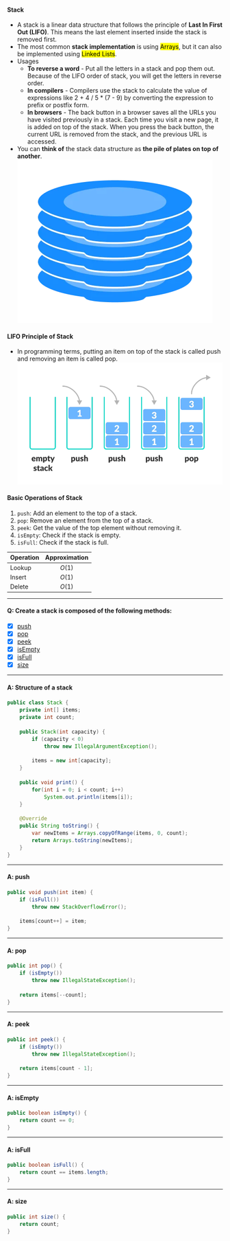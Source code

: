 #### Stack
- A stack is a linear data structure that follows the principle of **Last In First Out (LIFO)**. This means the last element inserted inside the stack is removed first.
- The most common **stack implementation** is using <mark>Arrays</mark>, but it can also be implemented using <mark>Linked Lists</mark>.
- Usages 
  - **To reverse a word** - Put all the letters in a stack and pop them out. Because of the LIFO order of stack, you will get the letters in reverse order.
  - **In compilers** - Compilers use the stack to calculate the value of expressions like 2 + 4 / 5 * (7 - 9) by converting the expression to prefix or postfix form.
  - **In browsers** - The back button in a browser saves all the URLs you have visited previously in a stack. Each time you visit a new page, it is added on top of the stack. When you press the back button, the current URL is removed from the stack, and the previous URL is accessed.
- You can **think of** the stack data structure as **the pile of plates on top of another**.
![Big-O Notation](./assets/../../assets/stack.webp)

#### LIFO Principle of Stack
- In programming terms, putting an item on top of the stack is called push and removing an item is called pop.
![Big-O Notation](./assets/../../assets/stack-lifo.webp)

#### Basic Operations of Stack
1. `push`: Add an element to the top of a stack.
2. `pop`: Remove an element from the top of a stack.
3. `peek`: Get the value of the top element without removing it.
4. `isEmpty`: Check if the stack is empty.
5. `isFull`: Check if the stack is full.

| Operation | Approximation |
| :--- | :---: |
| Lookup | $O(1)$ |
| Insert | $O(1)$ |
| Delete | $O(1)$ |

---
#### Q: Create a stack is composed of the following methods:
- [x] [push](#a-push)
- [x] [pop](#a-pop)
- [x] [peek](#a-peek)
- [x] [isEmpty](#a-isempty)
- [x] [isFull](#a-isfull)
- [x] [size](#a-size)

---
#### A: Structure of a stack
```Java
public class Stack {
    private int[] items;
    private int count;

    public Stack(int capacity) {
        if (capacity < 0)
            throw new IllegalArgumentException();

        items = new int[capacity];
    }

    public void print() {
        for(int i = 0; i < count; i++)
            System.out.println(items[i]);
    }

    @Override
    public String toString() {
        var newItems = Arrays.copyOfRange(items, 0, count);
        return Arrays.toString(newItems);
    }
}
```
---
#### A: push
```Java
public void push(int item) {
    if (isFull())
        throw new StackOverflowError();

    items[count++] = item;
}
```
---
#### A: pop
```Java
public int pop() {
    if (isEmpty())
        throw new IllegalStateException();

    return items[--count];
}
```
---
#### A: peek
```Java
public int peek() {
    if (isEmpty())
        throw new IllegalStateException();

    return items[count - 1];
}
```
---
#### A: isEmpty
```Java
public boolean isEmpty() {
    return count == 0;
}
```
---
#### A: isFull
```Java
public boolean isFull() {
    return count == items.length;
}
```
---
#### A: size
```Java
public int size() {
    return count;
}
```